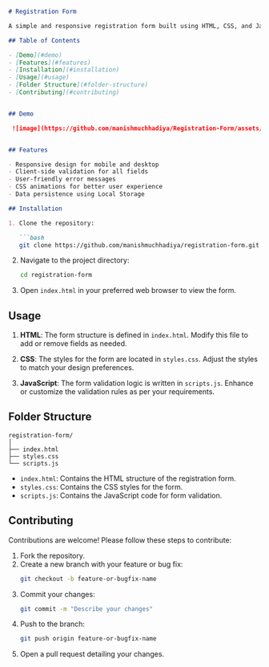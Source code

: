 ```markdown
# Registration Form

A simple and responsive registration form built using HTML, CSS, and JavaScript. This form collects user information like name, email, password, date of birth, and terms acceptance, and it validates the inputs on the client side.

## Table of Contents

- [Demo](#demo)
- [Features](#features)
- [Installation](#installation)
- [Usage](#usage)
- [Folder Structure](#folder-structure)
- [Contributing](#contributing)


## Demo

 ![image](https://github.com/manishmuchhadiya/Registration-Form/assets/125389523/63631e47-441a-44b5-b1f5-0384a497088a)


## Features

- Responsive design for mobile and desktop
- Client-side validation for all fields
- User-friendly error messages
- CSS animations for better user experience
- Data persistence using Local Storage

## Installation

1. Clone the repository:

   ```bash
   git clone https://github.com/manishmuchhadiya/registration-form.git
   ```

2. Navigate to the project directory:

   ```bash
   cd registration-form
   ```

3. Open `index.html` in your preferred web browser to view the form.

## Usage

1. **HTML**: The form structure is defined in `index.html`. Modify this file to add or remove fields as needed.

2. **CSS**: The styles for the form are located in `styles.css`. Adjust the styles to match your design preferences.

3. **JavaScript**: The form validation logic is written in `scripts.js`. Enhance or customize the validation rules as per your requirements.

## Folder Structure

```
registration-form/
│
├── index.html
├── styles.css
└── scripts.js
```

- `index.html`: Contains the HTML structure of the registration form.
- `styles.css`: Contains the CSS styles for the form.
- `scripts.js`: Contains the JavaScript code for form validation.

## Contributing

Contributions are welcome! Please follow these steps to contribute:

1. Fork the repository.
2. Create a new branch with your feature or bug fix:
   ```bash
   git checkout -b feature-or-bugfix-name
   ```
3. Commit your changes:
   ```bash
   git commit -m "Describe your changes"
   ```
4. Push to the branch:
   ```bash
   git push origin feature-or-bugfix-name
   ```
5. Open a pull request detailing your changes.



